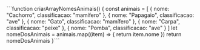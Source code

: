 ˋˋˋfunction criarArrayNomesAnimais() {
    const animais = [
      { nome: "Cachorro", classificacao: "mamífero" },
      { nome: "Papagaio", classificacao: "ave" },
      { nome: "Gato", classificacao: "mamífero" },
      { nome: "Carpa", classificacao: "peixe" },
      { nome: "Pomba", classificacao: "ave" }
    ]
     let nomeDosAnimais = animais.map((item) => {
       return item.nome
     })
     return nomeDosAnimais
}ˋˋˋ